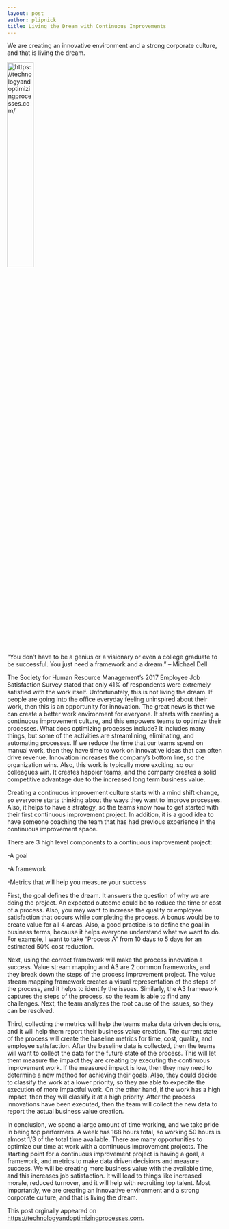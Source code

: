 ```yaml
---
layout: post
author: plipnick 
title: Living the Dream with Continuous Improvements
---
```


We are creating an innovative environment and a strong corporate culture, and that is living the dream.
<!--more-->

<img src="https://technologyandoptimizingprocesses.files.wordpress.com/2019/08/morocco-20-copy-1.jpg"
width="35%"
alt="https://technologyandoptimizingprocesses.com/">

“You don’t have to be a genius or a visionary or even a college graduate to be successful. You just need a framework and a dream.”
– Michael Dell

The Society for Human Resource Management’s 2017 Employee Job Satisfaction Survey stated that only 41% of respondents were extremely satisfied with the work itself. Unfortunately, this is not living the dream. If people are going into the office everyday feeling uninspired about their work, then this is an opportunity for innovation. The great news is that we can create a better work environment for everyone. It starts with creating a continuous improvement culture, and this empowers teams to optimize their processes. What does optimizing processes include? It includes many things, but some of the activities are streamlining, eliminating, and automating processes. If we reduce the time that our teams spend on manual work, then they have time to work on innovative ideas that can often drive revenue. Innovation increases the company’s bottom line, so the organization wins. Also, this work is typically more exciting, so our colleagues win. It creates happier teams, and the company creates a solid competitive advantage due to the increased long term business value.

Creating a continuous improvement culture starts with a mind shift change, so everyone starts thinking about the ways they want to improve processes. Also, it helps to have a strategy, so the teams know how to get started with their first continuous improvement project. In addition, it is a good idea to have someone coaching the team that has had previous experience in the continuous improvement space.

There are 3 high level components to a continuous improvement project: 

-A goal 

-A framework

-Metrics that will help you measure your success

First, the goal defines the dream. It answers the question of why we are doing the project. An expected outcome could be to reduce the time or cost of a process. Also, you may want to increase the quality or employee satisfaction that occurs while completing the process. A bonus would be to create value for all 4 areas. Also, a good practice is to define the goal in business terms, because it  helps everyone understand what we want to do. For example, I want to take “Process A” from 10 days to 5 days for an estimated 50% cost reduction.

Next, using the correct framework will make the process innovation a success. Value stream mapping and A3 are 2 common frameworks, and they break down the steps of the process improvement project. The value stream mapping framework creates a visual representation of the steps of the process, and it helps to identify the issues. Similarly, the A3 framework captures the steps of the process, so the team is able to find any challenges. Next, the team analyzes the root cause of the issues, so they can be resolved.

Third, collecting the metrics will help the teams make data driven decisions, and it will help them report their business value creation. The current state of the process will create the baseline metrics for time, cost, quality, and employee satisfaction. After the baseline data is collected, then the teams will want to collect the data for the future state of the process. This will let them measure the impact they are creating by executing the continuous improvement work. If the measured impact is low, then they may need to determine a new method for achieving their goals. Also, they could decide to classify the work at a lower priority, so they are able to expedite the execution of more impactful work. On the other hand, if the work has a high impact, then they will classify it at a high priority. After the process innovations have been executed, then the team will collect the new data to report the actual business value creation.

In conclusion, we spend a large amount of time working, and we take pride in being top performers. A week has 168 hours total, so working 50 hours is almost 1/3 of the total time available. There are many opportunities to optimize our time at work with a continuous improvement projects. The starting point for a continuous improvement project is having a goal, a framework, and metrics to make data driven decisions and measure success. We will be creating more business value with the available time, and this increases job satisfaction. It will lead to things like increased morale, reduced turnover, and it will help with recruiting top talent. Most importantly, we are creating an innovative environment and a strong corporate culture, and that is living the dream.
  
This post orginally appeared on https://technologyandoptimizingprocesses.com. 
